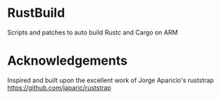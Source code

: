 # RustBuild
Scripts and patches to auto build Rustc and Cargo on ARM

# Acknowledgements
Inspired and built upon the excellent work of Jorge Aparicio's ruststrap https://github.com/japaric/ruststrap
